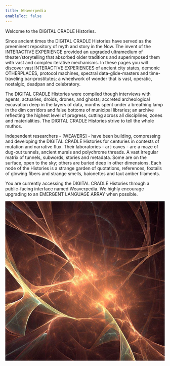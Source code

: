 ```yaml
---
title: Weaverpedia
enableToc: false
---
```

Welcome to the DIGITAL CRADLE Histories.

Since ancient times the DIGITAL CRADLE Histories have served as the preeminent repository of myth and story in the Now. The invent of the INTERACTIVE EXPERIENCE provided an upgraded ultramedium of theater/storytelling that absorbed older traditions and superimposed them with vast and complex iterative mechanisms. In these pages you will discover vast INTERACTIVE EXPERIENCES of ancient city states, demonic OTHERPLACES, protocol machines, spectral data-glide-masters and time-traveling bar-prostitutes; a wheelwork of wonder that is vast, operatic, nostalgic, deadpan and celebratory.

The DIGITAL CRADLE Histories were compiled though interviews with agents, actuaries, droids, drones, and ghosts; accreted archeological excavation deep in the layers of data, months spent under a breathing lamp in the dim corridors and false bottoms of municipal libraries; an archive reflecting the highest level of progress, cutting across all disciplines, zones and materialities. The DIGITAL CRADLE Histories strive to tell the whole muthos.

Independent researchers - \[WEAVERS\] - have been building, compressing and developing the DIGITAL CRADLE Histories for centuries in contests of mutation and narrative flux. Their laboratories - art-caves - are a maze of dug-out tunnels, ancient murals and polychrome threads. A vast irregular matrix of tunnels, subwords, stories and metadata. Some are on the surface, open to the sky; others are buried deep in other dimensions. Each node of the Histories is a strange garden of quotations, references, foxtails of glowing fibers and strange smells, baionettes and taut amber filaments. 

You are currently accessing the DIGITAL CRADLE Histories through a public-facing interface named Weaverpedia. We highly encourage upgrading to an EMERGENT LANGUAGE ARRAY when possible.

![The Weave](wiki/images/weave-1.png)